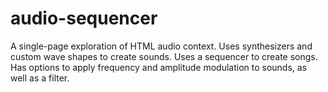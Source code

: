 # audio-sequencer
A single-page exploration of HTML audio context. Uses synthesizers and custom wave shapes to create sounds. Uses a sequencer to create songs.  Has options to apply frequency and amplitude modulation to sounds, as well as a filter.
